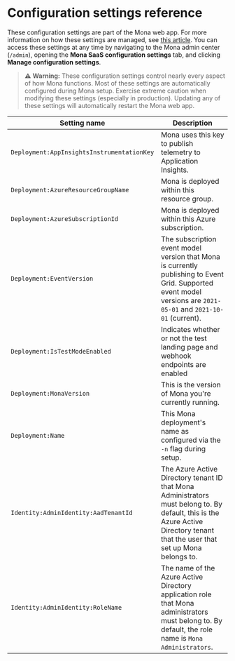 # Configuration settings reference

These configuration settings are part of the Mona web app. For more information on how these settings are managed, see [this article](https://docs.microsoft.com/azure/app-service/configure-common#configure-app-settings). You can access these settings at any time by navigating to the Mona admin center (`/admin`), opening the __Mona SaaS configuration settings__ tab, and clicking __Manage configuration settings__.

> ⚠️ __Warning:__ These configuration settings control nearly every aspect of how Mona functions. Most of these settings are automatically configured during Mona setup. Exercise extreme caution when modifying these settings (especially in production). Updating any of these settings will automatically restart the Mona web app.

| Setting name | Description |
| --- | --- |
| `Deployment:AppInsightsInstrumentationKey` | Mona uses this key to publish telemetry to Application Insights. |
| `Deployment:AzureResourceGroupName` | Mona is deployed within this resource group. |
| `Deployment:AzureSubscriptionId` | Mona is deployed within this Azure subscription. |
| `Deployment:EventVersion ` | The subscription event model version that Mona is currently publishing to Event Grid. Supported event model versions are `2021-05-01` and `2021-10-01` (current). |
| `Deployment:IsTestModeEnabled ` | Indicates whether or not the test landing page and webhook endpoints are enabled |
| `Deployment:MonaVersion ` | This is the version of Mona you're currently running. |
| `Deployment:Name ` | This Mona deployment's name as configured via the `-n` flag during setup. |
| `Identity:AdminIdentity:AadTenantId` | The Azure Active Directory tenant ID that Mona Administrators must belong to. By default, this is the Azure Active Directory tenant that the user that set up Mona belongs to. |
| `Identity:AdminIdentity:RoleName` | The name of the Azure Active Directory application role that Mona administrators must belong to. By default, the role name is `Mona Administrators`. |
